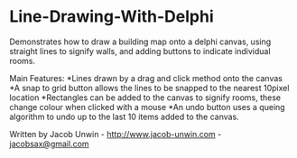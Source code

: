 Line-Drawing-With-Delphi
========================
Demonstrates how to draw a building map onto a delphi canvas, using straight lines to signify walls, and adding buttons to indicate individual rooms.

Main Features:
  *Lines drawn by a drag and click method onto the canvas
  *A snap to grid button allows the lines to be snapped to the nearest 10pixel location
  *Rectangles can be added to the canvas to signify rooms, these change colour when clicked with a mouse
  *An undo button uses a queing algorithm to undo up to the last 10 items added to the canvas.
  
Written by Jacob Unwin - http://www.jacob-unwin.com - jacobsax@gmail.com
